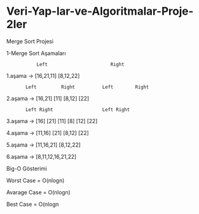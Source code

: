 # Veri-Yap-lar-ve-Algoritmalar-Proje-2ler

Merge Sort Projesi

1-Merge Sort Aşamaları

               Left                       Right
               
1.aşama ->  [16,21,11]                   [8,12,22]

           Left         Right          Left        Right
           
2.aşama -> [16,21]      [11]           [8,12]      [22]

           Left Right                  Left Right 
           
3.aşama -> [16] [21]    [11]           [8]   [12]  [22]

4.aşama -> [11,16]  [21]               [8,12]  [22]

5.aşama -> [11,16,21]                  [8,12,22]

6.aşama -> [8,11,12,16,21,22]

Big-O Gösterimi

Worst Case = O(nlogn)

Avarage Case = O(nlogn)

Best Case = O(nlogn
